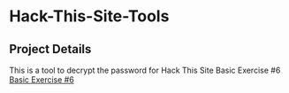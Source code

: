 # Hack-This-Site-Tools
## Project Details
This is a tool to decrypt the password for Hack This Site Basic Exercise #6
[Basic Exercise #6](https://www.hackthissite.org/missions/basic/6/)

